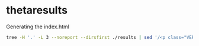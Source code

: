 # thetaresults

Generating the index.html
```bash
tree -H '.' -L 3 --noreport --dirsfirst ./results | sed '/<p class="VERSION">/,/<\/p>/d' > ./results/index.html
```
